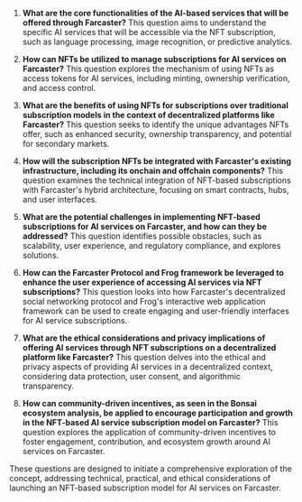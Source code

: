 

1. **What are the core functionalities of the AI-based services that will be offered through Farcaster?** This question aims to understand the specific AI services that will be accessible via the NFT subscription, such as language processing, image recognition, or predictive analytics.

2. **How can NFTs be utilized to manage subscriptions for AI services on Farcaster?** This question explores the mechanism of using NFTs as access tokens for AI services, including minting, ownership verification, and access control.

3. **What are the benefits of using NFTs for subscriptions over traditional subscription models in the context of decentralized platforms like Farcaster?** This question seeks to identify the unique advantages NFTs offer, such as enhanced security, ownership transparency, and potential for secondary markets.

4. **How will the subscription NFTs be integrated with Farcaster's existing infrastructure, including its onchain and offchain components?** This question examines the technical integration of NFT-based subscriptions with Farcaster's hybrid architecture, focusing on smart contracts, hubs, and user interfaces.

5. **What are the potential challenges in implementing NFT-based subscriptions for AI services on Farcaster, and how can they be addressed?** This question identifies possible obstacles, such as scalability, user experience, and regulatory compliance, and explores solutions.

6. **How can the Farcaster Protocol and Frog framework be leveraged to enhance the user experience of accessing AI services via NFT subscriptions?** This question looks into how Farcaster's decentralized social networking protocol and Frog's interactive web application framework can be used to create engaging and user-friendly interfaces for AI service subscriptions.

7. **What are the ethical considerations and privacy implications of offering AI services through NFT subscriptions on a decentralized platform like Farcaster?** This question delves into the ethical and privacy aspects of providing AI services in a decentralized context, considering data protection, user consent, and algorithmic transparency.

8. **How can community-driven incentives, as seen in the Bonsai ecosystem analysis, be applied to encourage participation and growth in the NFT-based AI service subscription model on Farcaster?** This question explores the application of community-driven incentives to foster engagement, contribution, and ecosystem growth around AI services on Farcaster.

These questions are designed to initiate a comprehensive exploration of the concept, addressing technical, practical, and ethical considerations of launching an NFT-based subscription model for AI services on Farcaster.